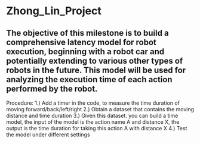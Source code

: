 # Zhong_Lin_Project
The objective of this milestone is to build a comprehensive latency model for robot execution, beginning with a robot car and potentially extending to various other types of robots in the future. This model will be used for analyzing the execution time of each action performed by the robot.
--------------------------------------------------------------------------------------
Procedure:
1.) Add a timer in the code, to measure the time duration of moving forward/back/left/right
2.) Obtain a dataset that contains the moving distance and time duration
3.) Given this dataset. you can build a time model, the input of the model is the action name A and distance X, the output is the time duration for taking this action A with distance X
4.) Test the model under different settings
